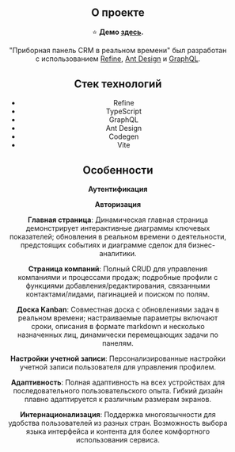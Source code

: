 <div align="center" style="margin: 30px;">

## О проекте

⭐ **Демо [здесь](https://ultra-dashboard.netlify.app).**

"Приборная панель CRM в реальном времени" был разработан с использованием [Refine](https://refine.dev/), [Ant Design](https://ant.design/) и [GraphQL](https://graphql.org/).

## Стек технологий

- Refine
- TypeScript
- GraphQL
- Ant Design
- Codegen
- Vite

## Особенности

**Аутентификация**

**Авторизация**

**Главная страница**: Динамическая главная страница демонстрирует интерактивные диаграммы ключевых показателей; обновления в реальном времени о деятельности, предстоящих событиях и диаграмме сделок для бизнес-аналитики.

**Страница компаний**: Полный CRUD для управления компаниями и процессами продаж; подробные профили с функциями добавления/редактирования, связанными контактами/лидами, пагинацией и поиском по полям.

**Доска Kanban**: Совместная доска с обновлениями задач в реальном времени; настраиваемые параметры включают сроки, описания в формате markdown и несколько назначенных лиц, динамически перемещающих задачи по панелям.

**Настройки учетной записи**: Персонализированные настройки учетной записи пользователя для управления профилем.

**Адаптивность**: Полная адаптивность на всех устройствах для последовательного пользовательского опыта. Гибкий дизайн плавно адаптируется к различным размерам экранов.

**Интернационализация**: Поддержка многоязычности для удобства пользователей из разных стран. Возможность выбора языка интерфейса и контента для более комфортного использования сервиса.
